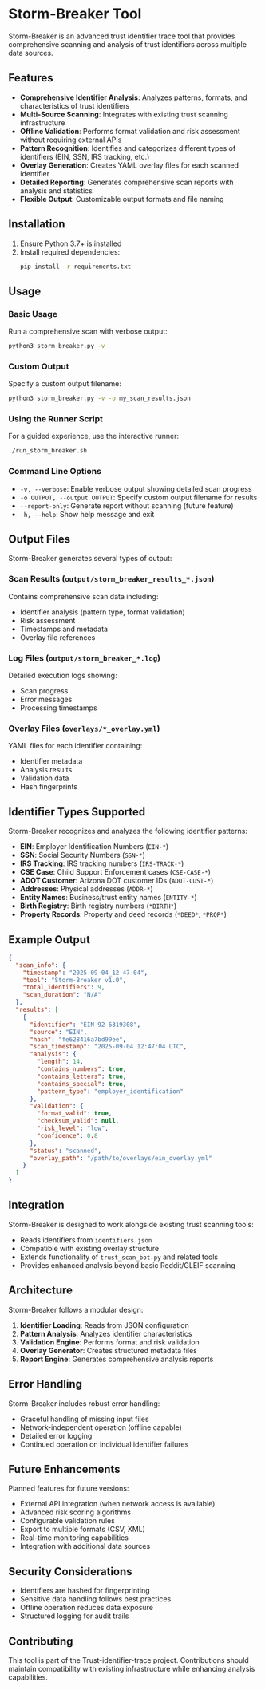 # Storm-Breaker Tool

Storm-Breaker is an advanced trust identifier trace tool that provides comprehensive scanning and analysis of trust identifiers across multiple data sources.

## Features

- **Comprehensive Identifier Analysis**: Analyzes patterns, formats, and characteristics of trust identifiers
- **Multi-Source Scanning**: Integrates with existing trust scanning infrastructure
- **Offline Validation**: Performs format validation and risk assessment without requiring external APIs
- **Pattern Recognition**: Identifies and categorizes different types of identifiers (EIN, SSN, IRS tracking, etc.)
- **Overlay Generation**: Creates YAML overlay files for each scanned identifier
- **Detailed Reporting**: Generates comprehensive scan reports with analysis and statistics
- **Flexible Output**: Customizable output formats and file naming

## Installation

1. Ensure Python 3.7+ is installed
2. Install required dependencies:
   ```bash
   pip install -r requirements.txt
   ```

## Usage

### Basic Usage

Run a comprehensive scan with verbose output:
```bash
python3 storm_breaker.py -v
```

### Custom Output

Specify a custom output filename:
```bash
python3 storm_breaker.py -v -o my_scan_results.json
```

### Using the Runner Script

For a guided experience, use the interactive runner:
```bash
./run_storm_breaker.sh
```

### Command Line Options

- `-v, --verbose`: Enable verbose output showing detailed scan progress
- `-o OUTPUT, --output OUTPUT`: Specify custom output filename for results
- `--report-only`: Generate report without scanning (future feature)
- `-h, --help`: Show help message and exit

## Output Files

Storm-Breaker generates several types of output:

### Scan Results (`output/storm_breaker_results_*.json`)
Contains comprehensive scan data including:
- Identifier analysis (pattern type, format validation)
- Risk assessment
- Timestamps and metadata
- Overlay file references

### Log Files (`output/storm_breaker_*.log`)
Detailed execution logs showing:
- Scan progress
- Error messages
- Processing timestamps

### Overlay Files (`overlays/*_overlay.yml`)
YAML files for each identifier containing:
- Identifier metadata
- Analysis results
- Validation data
- Hash fingerprints

## Identifier Types Supported

Storm-Breaker recognizes and analyzes the following identifier patterns:

- **EIN**: Employer Identification Numbers (`EIN-*`)
- **SSN**: Social Security Numbers (`SSN-*`)
- **IRS Tracking**: IRS tracking numbers (`IRS-TRACK-*`)
- **CSE Case**: Child Support Enforcement cases (`CSE-CASE-*`)
- **ADOT Customer**: Arizona DOT customer IDs (`ADOT-CUST-*`)
- **Addresses**: Physical addresses (`ADDR-*`)
- **Entity Names**: Business/trust entity names (`ENTITY-*`)
- **Birth Registry**: Birth registry numbers (`*BIRTH*`)
- **Property Records**: Property and deed records (`*DEED*`, `*PROP*`)

## Example Output

```json
{
  "scan_info": {
    "timestamp": "2025-09-04_12-47-04",
    "tool": "Storm-Breaker v1.0",
    "total_identifiers": 9,
    "scan_duration": "N/A"
  },
  "results": [
    {
      "identifier": "EIN-92-6319308",
      "source": "EIN",
      "hash": "fe628416a7bd99ee",
      "scan_timestamp": "2025-09-04 12:47:04 UTC",
      "analysis": {
        "length": 14,
        "contains_numbers": true,
        "contains_letters": true,
        "contains_special": true,
        "pattern_type": "employer_identification"
      },
      "validation": {
        "format_valid": true,
        "checksum_valid": null,
        "risk_level": "low",
        "confidence": 0.8
      },
      "status": "scanned",
      "overlay_path": "/path/to/overlays/ein_overlay.yml"
    }
  ]
}
```

## Integration

Storm-Breaker is designed to work alongside existing trust scanning tools:

- Reads identifiers from `identifiers.json`
- Compatible with existing overlay structure
- Extends functionality of `trust_scan_bot.py` and related tools
- Provides enhanced analysis beyond basic Reddit/GLEIF scanning

## Architecture

Storm-Breaker follows a modular design:

1. **Identifier Loading**: Reads from JSON configuration
2. **Pattern Analysis**: Analyzes identifier characteristics
3. **Validation Engine**: Performs format and risk validation
4. **Overlay Generator**: Creates structured metadata files
5. **Report Engine**: Generates comprehensive analysis reports

## Error Handling

Storm-Breaker includes robust error handling:

- Graceful handling of missing input files
- Network-independent operation (offline capable)
- Detailed error logging
- Continued operation on individual identifier failures

## Future Enhancements

Planned features for future versions:

- External API integration (when network access is available)
- Advanced risk scoring algorithms
- Configurable validation rules
- Export to multiple formats (CSV, XML)
- Real-time monitoring capabilities
- Integration with additional data sources

## Security Considerations

- Identifiers are hashed for fingerprinting
- Sensitive data handling follows best practices
- Offline operation reduces data exposure
- Structured logging for audit trails

## Contributing

This tool is part of the Trust-identifier-trace project. Contributions should maintain compatibility with existing infrastructure while enhancing analysis capabilities.